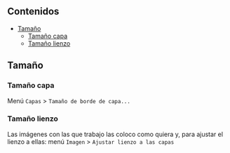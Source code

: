 ## Contenidos

- [Tamaño](#tamaño)
  - [Tamaño capa](#tamaño-capa)
  - [Tamaño lienzo](#tamaño-lienzo)

## Tamaño

### Tamaño capa

Menú `Capas` > `Tamaño de borde de capa...`

### Tamaño lienzo

Las imágenes con las que trabajo las coloco como quiera y, para ajustar el lienzo a ellas: menú `Imagen` > `Ajustar lienzo a las capas`
